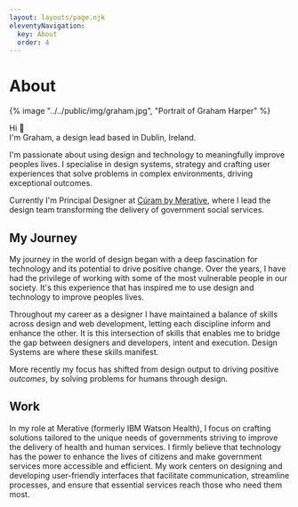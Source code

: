 ```yaml
---
layout: layouts/page.njk
eleventyNavigation:
  key: About
  order: 4
---
```


# About

<div class="portrait">

{% image "../../public/img/graham.jpg", "Portrait of Graham Harper" %}

</div>

Hi 👋<br>
I'm Graham, a design lead based in Dublin, Ireland.

I'm passionate about using design and technology to meaningfully improve peoples lives. I specialise in design systems, strategy and crafting user experiences that solve problems in complex environments, driving exceptional outcomes.

Currently I'm Principal Designer at [Cúram by Merative](https://www.merative.com/curam), where I lead the design team transforming the delivery of government social services.

## My Journey

My journey in the world of design began with a deep fascination for technology and its potential to drive positive change. Over the years, I have had the privilege of working with some of the most vulnerable people in our society. It's this experience that has inspired me to use design and technology to improve peoples lives.

Throughout my career as a designer I have maintained a balance of skills across design and web development, letting each discipline inform and enhance the other. It is this intersection of skills that enables me to bridge the gap between designers and developers, intent and execution. Design Systems are where these skills manifest.

More recently my focus has shifted from design output to driving positive _outcomes_, by solving problems for humans through design.

## Work

In my role at Merative (formerly IBM Watson Health), I focus on crafting solutions tailored to the unique needs of governments striving to improve the delivery of health and human services. I firmly believe that technology has the power to enhance the lives of citizens and make government services more accessible and efficient. My work centers on designing and developing user-friendly interfaces that facilitate communication, streamline processes, and ensure that essential services reach those who need them most.
